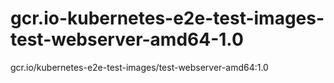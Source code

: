 # gcr.io-kubernetes-e2e-test-images-test-webserver-amd64-1.0
gcr.io/kubernetes-e2e-test-images/test-webserver-amd64:1.0
